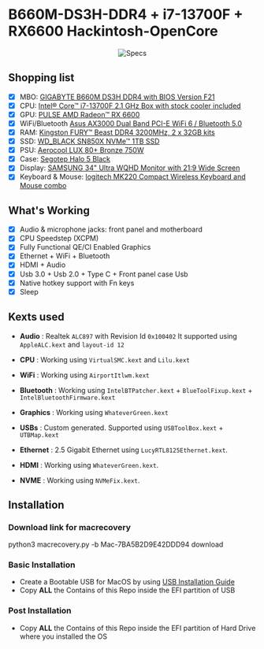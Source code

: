 # B660M-DS3H-DDR4 + i7-13700F + RX6600 Hackintosh-OpenCore

<p align="center">
  <img src="https://i.imgur.com/vg76lIJ.png" alt="Specs">
</p>

## Shopping list

 - [x] MBO: [GIGABYTE B660M DS3H DDR4 with BIOS Version F21](https://www.gigabyte.com/Motherboard/B660M-DS3H-DDR4-rev-10#kf)
 - [x] CPU: [Intel® Core™ i7-13700F 2.1 GHz Box with stock cooler included](https://www.intel.com/content/www/us/en/products/sku/230491/intel-core-i713700f-processor-30m-cache-up-to-5-20-ghz/specifications.html)
  - [x] GPU: [PULSE AMD Radeon™ RX 6600](https://www.sapphiretech.com/en/consumer/pulse-radeon-rx-6600-8g-gddr6)
  - [x] WiFi/Bluetooth	[Asus AX3000 Dual Band PCI-E WiFi 6 / Bluetooth 5.0](https://www.asus.com/networking-iot-servers/adapters/all-series/pce-ax3000/)
  - [x] RAM: [Kingston FURY™ Beast DDR4 3200MHz, 2 x 32GB kits](https://www.kingston.com/en/memory/gaming/kingston-fury-beast-ddr4-memory)
  - [x] SSD: [WD_BLACK SN850X NVMe™ 1TB SSD](https://www.westerndigital.com/en-ap/products/internal-drives/wd-black-sn850x-nvme-ssd#WDS100T2X0E)
  - [x] PSU: [Aerocool LUX 80+ Bronze 750W](https://aerocool.io/product/lux-750w/)
  - [x] Case: [Segotep Halo 5 Black](https://www.segotep.com/En/product_show.aspx?id=183)
  - [x] Display: [SAMSUNG 34" Ultra WQHD Monitor with 21:9 Wide Screen](https://www.samsung.com/ca/monitors/ultra-wide/ultra-wqhd-monitor-with-21-9-wide-screen-34-inch-ls34j552wqnxza/)
  - [x] Keyboard & Mouse: [logitech MK220 Compact Wireless Keyboard and Mouse combo](https://www.logitech.com/en-eu/products/combos/mk220-compact-keyboard-mouse.920-003168.html)

## What's Working
 - [x] Audio & microphone jacks: front panel and motherboard
 - [x] CPU Speedstep (XCPM)
 - [x] Fully Functional QE/CI Enabled Graphics
 - [x] Ethernet + WiFi + Bluetooth
 - [x] HDMI + Audio
 - [x] Usb 3.0 + Usb 2.0 + Type C + Front panel case Usb
 - [x] Native hotkey support with Fn keys
 - [x] Sleep
 
## Kexts used

- **Audio** : Realtek `ALC897` with Revision Id `0x100402` It supported using `AppleALC.kext` and `layout-id 12`

- **CPU** : Working using `VirtualSMC.kext` and `Lilu.kext`

- **WiFi** : Working using `AirportItlwm.kext`

- **Bluetooth** : Working using `IntelBTPatcher.kext` + `BlueToolFixup.kext` + `IntelBluetoothFirmware.kext`

- **Graphics** : Working using `WhateverGreen.kext`

- **USBs** : Custom generated. Supported using `USBToolBox.kext` + `UTBMap.kext`

- **Ethernet** : 2.5 Gigabit Ethernet using `LucyRTL8125Ethernet.kext`.

- **HDMI** : Working using `WhateverGreen.kext`.

- **NVME** : Working using `NVMeFix.kext`.

## Installation

### Download link for macrecovery
python3 macrecovery.py -b Mac-7BA5B2D9E42DDD94 download

###  Basic Installation

- Create a Bootable USB for MacOS by using [USB Installation Guide](https://dortania.github.io/OpenCore-Install-Guide/installer-guide/mac-install.html)
- Copy **ALL** the Contains of this Repo inside the EFI partition of USB

### Post Installation

- Copy **ALL** the Contains of this Repo inside the EFI partition of Hard Drive where you installed the OS

